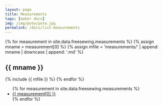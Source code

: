 ```yaml
---
layout: page
title: Measurements
tags: [maker docs]
img: /img/potw/potw.jpg
permalink: /docs/list-measurements
---
```

{% for measurement in site.data.freesewing.measurements %}
{% assign mname = measurement[0] %}
{% assign mfile = 'measurements/' | append: mname | downcase | append: '.md' %}
<h2 id="{{ measurement[0] }}">{{ mname }}</h2>
{% include {{ mfile }} %}
{% endfor %}

<ul id="markdown-toc">
{% for measurement in site.data.freesewing.measurements %}
<li><a href="#{{ measurement[0] }}">{{ measurement[0] }}</a></li>
{% endfor %}
</ul>
